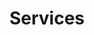 ---
layout: page
permalink: /digital-marketing
title: "Services"
subheadline: "Digital Marketing"

header: yes
header:
    image_fullwidth: yes
    image: 
    color: # "hsla(0, 0%, 10%, 1.0)" (text)
    background-color: "hsla(43, 100%, 100%, 1.0)"
    title: # "Title Text"

sidebar: left
meta_title: # Enter later
meta_description: # "Page Description"
tags:
  - 

homepage: false
---